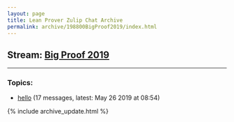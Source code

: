 ```yaml
---
layout: page
title: Lean Prover Zulip Chat Archive
permalink: archive/198800BigProof2019/index.html
---
```


## Stream: [Big Proof 2019](https://leanprover-community.github.io/archive/198800BigProof2019/index.html)

---

### Topics:

* [hello](47413hello.html) (17 messages, latest: May 26 2019 at 08:54)


{% include archive_update.html %}